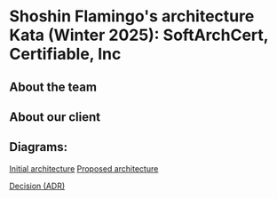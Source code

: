 # Shoshin Flamingo's architecture Kata (Winter 2025): SoftArchCert, Certifiable, Inc

## About the team

## About our client

## Diagrams:
[Initial architecture](diagrams/initial-architecture)
[Proposed architecture](diagrams/proposed-architecture)

[Decision (ADR)](decisions%20(ADRs)/README.md)


